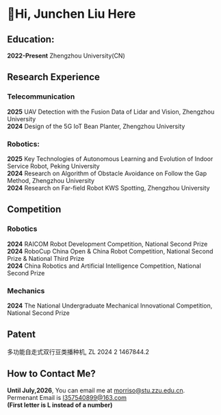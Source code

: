 # 👋Hi, Junchen Liu Here
## Education: 
<b>2022-Present</b>       Zhengzhou University(CN)
## Research Experience
  ### Telecommunication
  <b>2025</b> UAV Detection with the Fusion Data of Lidar and Vision, Zhengzhou University</br>
  <b>2024</b> Design of the 5G IoT Bean Planter, Zhengzhou University
  ### Robotics:
  <b>2025</b> Key Technologies of Autonomous Learning and Evolution of Indoor Service Robot, Peking University</br>
  <b>2024</b> Research on Algorithm of Obstacle Avoidance on Follow the Gap Method, Zhengzhou University </br>
  <b>2024</b> Research on Far-field Robot KWS Spotting, Zhengzhou University
## Competition
  ### Robotics
  <b>2024</b> RAICOM Robot Development Competition, National Second Prize</br>
  <b>2024</b> RoboCup China Open & China Robot Competition, National Second Prize & National Third Prize</br>
  <b>2024</b> China Robotics and Artificial Intelligence Competition, National Second Prize
  ### Mechanics
  <b>2024</b> The National Undergraduate Mechanical Innovational Competition, National Second Prize</br>
## Patent
  多功能自走式双行豆类播种机, ZL 2024 2 1467844.2
## How to Contact Me?
  <b>Until July,2026</b>, You can email me at morriso@stu.zzu.edu.cn.</br>
  Permenant Email is l357540899@163.com</br>
  <b>(First letter is L instead of a number)</b>
<!--
**MooreMorriso/MooreMorriso** is a ✨ _special_ ✨ repository because its `README.md` (this file) appears on your GitHub profile.

Here are some ideas to get you started:

- 🔭 I’m currently working on ...
- 🌱 I’m currently learning ...
- 👯 I’m looking to collaborate on ...
- 🤔 I’m looking for help with ...
- 💬 Ask me about ...
- 📫 How to reach me: ...
- 😄 Pronouns: ...
- ⚡ Fun fact: ...
-->
